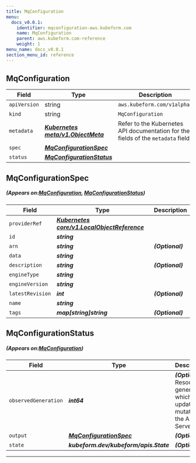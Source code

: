 ```yaml
---
title: MqConfiguration
menu:
  docs_v0.0.1:
    identifier: mqconfiguration-aws.kubeform.com
    name: MqConfiguration
    parent: aws.kubeform.com-reference
    weight: 1
menu_name: docs_v0.0.1
section_menu_id: reference
---
```


## MqConfiguration
| Field | Type | Description |
| ------ | ----- | ----------- |
| `apiVersion` | string | `aws.kubeform.com/v1alpha1` |
|    `kind` | string | `MqConfiguration` |
| `metadata` | ***[Kubernetes meta/v1.ObjectMeta](https://kubernetes.io/docs/reference/generated/kubernetes-api/v1.13/#objectmeta-v1-meta)***|Refer to the Kubernetes API documentation for the fields of the `metadata` field.|
| `spec` | ***[MqConfigurationSpec](#MqConfigurationSpec)***||
| `status` | ***[MqConfigurationStatus](#MqConfigurationStatus)***||
## MqConfigurationSpec
##### (Appears on:[MqConfiguration](#MqConfiguration), [MqConfigurationStatus](#MqConfigurationStatus))
| Field | Type | Description |
| ------ | ----- | ----------- |
| `providerRef` | ***[Kubernetes core/v1.LocalObjectReference](https://kubernetes.io/docs/reference/generated/kubernetes-api/v1.13/#localobjectreference-v1-core)***||
| `id` | ***string***||
| `arn` | ***string***| ***(Optional)*** |
| `data` | ***string***||
| `description` | ***string***| ***(Optional)*** |
| `engineType` | ***string***||
| `engineVersion` | ***string***||
| `latestRevision` | ***int***| ***(Optional)*** |
| `name` | ***string***||
| `tags` | ***map[string]string***| ***(Optional)*** |
## MqConfigurationStatus
##### (Appears on:[MqConfiguration](#MqConfiguration))
| Field | Type | Description |
| ------ | ----- | ----------- |
| `observedGeneration` | ***int64***| ***(Optional)*** Resource generation, which is updated on mutation by the API Server.|
| `output` | ***[MqConfigurationSpec](#MqConfigurationSpec)***| ***(Optional)*** |
| `state` | ***kubeform.dev/kubeform/apis.State***| ***(Optional)*** |
---
